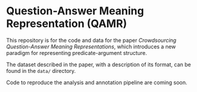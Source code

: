 # Question-Answer Meaning Representation (QAMR)

This repository is for the code and data for the paper
_Crowdsourcing Question-Answer Meaning Representations_,
which introduces a new paradigm for representing predicate-argument structure.

The dataset described in the paper, with a description of its format, can be found
in the `data/` directory.

Code to reproduce the analysis and annotation pipeline are coming soon.

